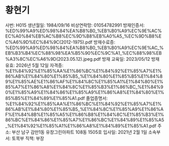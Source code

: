# 황현기

사번: H015
생년월일: 1984/09/16
비상연락망: 01054782991
방재인증서: %ED%99%A9%ED%98%84%EA%B8%B0_%EB%B0%A9%EC%9E%AC%EC%A0%84%EB%AC%B8%EC%9D%B8%EB%A0%A5_%EC%9D%B8%EC%A6%9D%EC%84%9C(2012-1975).pdf
방재수료증: %ED%99%A9%ED%98%84%EA%B8%B0_%EB%B0%A9%EC%9E%AC_%EB%B3%B4%EC%88%98%EA%B5%90%EC%9C%A1_%EC%88%98%EB%A3%8C%EC%A6%9D(2023.05.12).jpeg.pdf
방재 교육일: 2023/05/12
방재 유효: 2026년 5월 12일
자격증: %E1%84%92%E1%85%AA%E1%86%BC%E1%84%92%E1%85%A7%E1%86%AB%E1%84%80%E1%85%B5_%E1%84%80%E1%85%B5%E1%84%89%E1%85%AE%E1%86%AF%E1%84%8C%E1%85%A1%E1%84%80%E1%85%A7%E1%86%A8%E1%84%8C%E1%85%B3%E1%86%BC_%E1%84%90%E1%85%A9%E1%84%86%E1%85%A9%E1%86%A8%E1%84%80%E1%85%B5%E1%84%89%E1%85%A1.pdf
졸업증명서: %E1%84%92%E1%85%AA%E1%86%BC%E1%84%92%E1%85%A7%E1%86%AB%E1%84%80%E1%85%B5_%E1%84%8C%E1%85%A9%E1%86%AF%E1%84%8B%E1%85%A5%E1%86%B8%E1%84%8C%E1%85%B3%E1%86%BC%E1%84%86%E1%85%A7%E1%86%BC%E1%84%89%E1%85%A5_%E1%84%92%E1%85%A1%E1%86%A8%E1%84%89%E1%85%A1.pdf
주소: 부산 남구 감만1동 유창그린아파트 108동 1505호
입사일: 2021년 2월 1일
소속부서: 토목부
직책: 부장